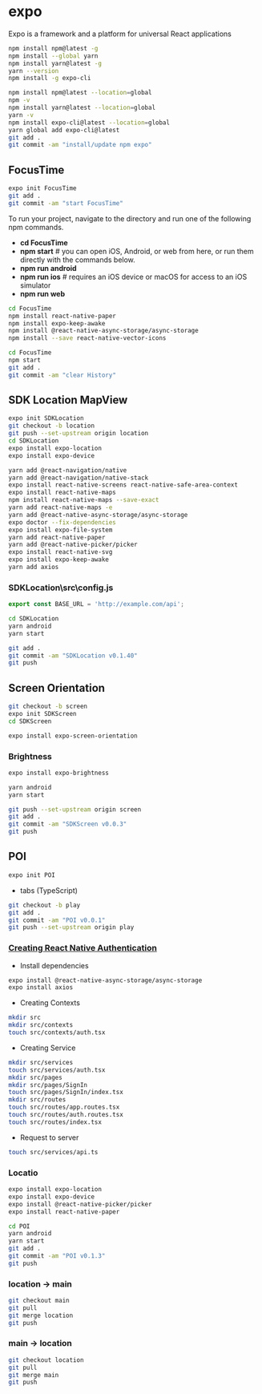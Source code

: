 # expo

Expo is a framework and a platform for universal React applications

```bash
npm install npm@latest -g
npm install --global yarn
npm install yarn@latest -g 
yarn --version
npm install -g expo-cli

npm install npm@latest --location=global
npm -v
npm install yarn@latest --location=global
yarn -v
npm install expo-cli@latest --location=global
yarn global add expo-cli@latest
git add .
git commit -am "install/update npm expo"
```

## FocusTime

```bash
expo init FocusTime
git add .
git commit -am "start FocusTime"
```

To run your project, navigate to the directory and run one of the following npm commands.

- **cd FocusTime**
- **npm start** # you can open iOS, Android, or web from here, or run them directly with the commands below.
- **npm run android**
- **npm run ios** # requires an iOS device or macOS for access to an iOS simulator
- **npm run web**

```bash
cd FocusTime
npm install react-native-paper
npm install expo-keep-awake
npm install @react-native-async-storage/async-storage
npm install --save react-native-vector-icons
```

```bash
cd FocusTime
npm start
git add .
git commit -am "clear History"
```

## SDK Location MapView

```bash
expo init SDKLocation
git checkout -b location
git push --set-upstream origin location
cd SDKLocation
expo install expo-location
expo install expo-device

yarn add @react-navigation/native
yarn add @react-navigation/native-stack
expo install react-native-screens react-native-safe-area-context
expo install react-native-maps
npm install react-native-maps --save-exact
yarn add react-native-maps -e
yarn add @react-native-async-storage/async-storage
expo doctor --fix-dependencies
expo install expo-file-system
yarn add react-native-paper
yarn add @react-native-picker/picker
expo install react-native-svg
expo install expo-keep-awake
yarn add axios
```

### SDKLocation\src\config.js

```ts
export const BASE_URL = 'http://example.com/api';
```

```bash
cd SDKLocation
yarn android
yarn start
```

```bash
git add .
git commit -am "SDKLocation v0.1.40"
git push
```

## Screen Orientation

```bash
git checkout -b screen
expo init SDKScreen
cd SDKScreen
```

```bash
expo install expo-screen-orientation
```

### Brightness

```bash
expo install expo-brightness
```

```bash
yarn android
yarn start
```

```bash
git push --set-upstream origin screen
git add .
git commit -am "SDKScreen v0.0.3"
git push
```

## POI

```bash
expo init POI
```

- tabs (TypeScript)

```bash
git checkout -b play
git add .
git commit -am "POI v0.0.1"
git push --set-upstream origin play
```

### [Creating React Native Authentication](https://gist.github.com/silvioramalho/29389b4b3c16b696a5b0a8b3db81e5e7)

- Install dependencies

```bash
expo install @react-native-async-storage/async-storage
expo install axios
```

- Creating Contexts

```bash
mkdir src
mkdir src/contexts
touch src/contexts/auth.tsx
```

- Creating Service

```bash
mkdir src/services
touch src/services/auth.tsx
mkdir src/pages
mkdir src/pages/SignIn
touch src/pages/SignIn/index.tsx
mkdir src/routes
touch src/routes/app.routes.tsx
touch src/routes/auth.routes.tsx
touch src/routes/index.tsx
```

- Request to server

```bash
touch src/services/api.ts
```

### Locatio

```bash
expo install expo-location
expo install expo-device
expo install @react-native-picker/picker
expo install react-native-paper
```

```bash
cd POI
yarn android
yarn start
git add .
git commit -am "POI v0.1.3"
git push
```

### location -> main

```bash
git checkout main
git pull
git merge location
git push
```

### main -> location

```bash
git checkout location
git pull
git merge main
git push
```
